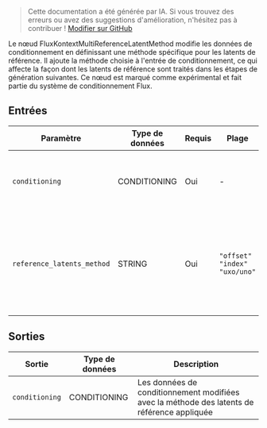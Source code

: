 > Cette documentation a été générée par IA. Si vous trouvez des erreurs ou avez des suggestions d'amélioration, n'hésitez pas à contribuer ! [Modifier sur GitHub](https://github.com/Comfy-Org/embedded-docs/blob/main/comfyui_embedded_docs/docs/FluxKontextMultiReferenceLatentMethod/fr.md)

Le nœud FluxKontextMultiReferenceLatentMethod modifie les données de conditionnement en définissant une méthode spécifique pour les latents de référence. Il ajoute la méthode choisie à l'entrée de conditionnement, ce qui affecte la façon dont les latents de référence sont traités dans les étapes de génération suivantes. Ce nœud est marqué comme expérimental et fait partie du système de conditionnement Flux.

## Entrées

| Paramètre | Type de données | Requis | Plage | Description |
|-----------|-----------|----------|-------|-------------|
| `conditioning` | CONDITIONING | Oui | - | Les données de conditionnement à modifier avec la méthode des latents de référence |
| `reference_latents_method` | STRING | Oui | `"offset"`<br>`"index"`<br>`"uxo/uno"` | La méthode à utiliser pour le traitement des latents de référence. Si "uxo" ou "uso" est sélectionné, cela sera converti en "uxo" |

## Sorties

| Sortie | Type de données | Description |
|-------------|-----------|-------------|
| `conditioning` | CONDITIONING | Les données de conditionnement modifiées avec la méthode des latents de référence appliquée |
